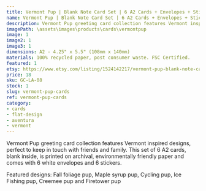 ```yaml
---
title: Vermont Pup | Blank Note Card Set | 6 A2 Cards + Envelopes + Stickers
name: Vermont Pup | Blank Note Card Set | 6 A2 Cards + Envelopes + Stickers
description: Vermont Pup greeting card collection features Vermont inspired designs, perfect to keep in touch with friends and family. This set of 6 A2 cards, blank inside, is printed on archival, environmentally friendly paper and comes with 6 white envelopes and 6 stickers.
imagePath: \assets\images\products\cards\vermontpup
image: 1
image2: 1
image3: 1
dimensions: A2 - 4.25" x 5.5" (108mm x 140mm)
materials: 100% recycled paper, post consumer waste. FSC Certified.
featured: 1
etsy: https://www.etsy.com/listing/1524142217/vermont-pup-blank-note-card-set-6-a2
price: 18
sku: GC-LA-08
stock: 1
slug: vermont-pup-cards
ref: vermont-pup-cards
category:
- cards
- flat-design
- aventura
- vermont
---
```

Vermont Pup greeting card collection features Vermont inspired designs, perfect to keep in touch with friends and family. This set of 6 A2 cards, blank inside, is printed on archival, environmentally friendly paper and comes with 6 white envelopes and 6 stickers.

Featured designs: Fall foliage pup, Maple syrup pup, Cycling pup, Ice Fishing pup, Creemee pup and Firetower pup
